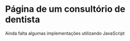 <h1>Página de um consultório de dentista</h1>

<p>Ainda falta algumas implementações utilizando JavaScript</p>
